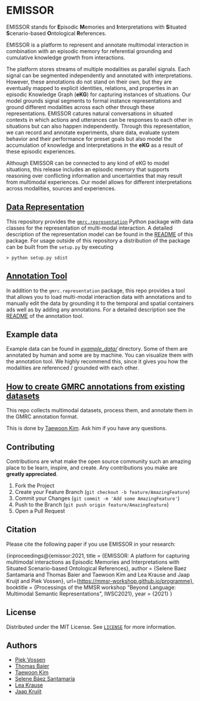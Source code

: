 # EMISSOR


EMISSOR stands for **E**pisodic **M**emories and **I**nterpretations with **S**ituated 
**S**cenario-based **O**ntological **R**eferences. 

EMISSOR is a platform to represent and annotate multimodal interaction 
in combination with an episodic memory for referential grounding and cumulative knowledge
growth from interactions.

The platform stores streams of multiple modalities as parallel signals. 
Each signal can be segmented independently and annotated with interpretations. 
However, these annotations do not stand on their own, but they are eventually mapped to explicit identities, 
relations, and properties in an episodic Knowledge Graph (**eKG**) for capturing instances of situations. 
Our model grounds signal segments to formal instance representations and ground different modalities across each other 
through these representations. EMISSOR catures natural conversations in situated contexts in which actions and 
utterances can be responses to each other in situations but can also happen independently. Through this representation,
we can record and annotate experiments, share data, evaluate system behavior and their performance 
for preset goals but also model the accumulation of knowledge and interpretations in the **eKG**
as a result of these episodic experiences.

Although EMISSOR can be connected to any kind of eKG to model situations, this release 
includes an episodic memory that supports reasoning over conflicting information and 
uncertainties that may result from multimodal experiences. Our model allows for 
different interpretations across modalities, sources and experiences.

## [Data Representation](gmrc/representation/README.md)

This repository provides the [`gmrc.representation`](gmrc/representation/README.md) Python package with data classes for
the representation of multi-modal interaction. A detailed description of the representation model can be found in the
[README](gmrc/representation/README.md) of this package. For usage outside of this repository a distribution of the
package can be built from the `setup.py` by executing

    > python setup.py sdist

## [Annotation Tool](gmrc/annotation/README.md)

In addition to the `gmrc.representation` package, this repo provides a tool that allows you to load multi-modal interaction
data with annotations and to manually edit the data by grounding it to the 
temporal and spatial containers ads well as by adding any annotations. For a
detailed description see the [README](gmrc/annotation/README.md) of the annotation
tool.

## Example data

Example data can be found in [*example_data/*](example_data) directory. Some of them are annotated by human and some are by machine. You can visualize them with the annotation tool. We highly recommend this, since it gives you how the modalities are referenced / grounded with each other.


## [How to create GMRC annotations from existing datasets](https://github.com/tae898/multimodal-datasets)

This repo collects multimodal datasets, process them, and annotate them in the GMRC annotation format. 

This is done by [Taewoon Kim](https://tae898.github.io/). Ask him if you have any questions.

## Contributing

Contributions are what make the open source community such an amazing place to be learn, inspire, and create. Any contributions you make are **greatly appreciated**.

1. Fork the Project
2. Create your Feature Branch (`git checkout -b feature/AmazingFeature`)
3. Commit your Changes (`git commit -m 'Add some AmazingFeature'`)
4. Push to the Branch (`git push origin feature/AmazingFeature`)
5. Open a Pull Request

##  Citation

Please cite the following paper if you use EMISSOR in your research:

{inproceedings@{emissor:2021,
        title = {EMISSOR: A platform for capturing multimodal interactions as Episodic Memories and Interpretations with Situated Scenario-based Ontological References},
        author = {Selene Baez Santamaria and Thomas Baier and Taewoon Kim and Lea Krause and Jaap Kruijt and Piek Vossen},
        url={https://mmsr-workshop.github.io/programme},
        booktitle = {Processings of the MMSR workshop "Beyond Language: Multimodal Semantic Representations", IWSC2021},
        year = {2021}
}

## License

Distributed under the MIT License. See [`LICENSE`](https://github.com/leolani/cltl-combot/blob/main/LICENCE) for more information.

## Authors
* [Piek Vossen](https://github.com/piekvossen)
* [Thomas Baier](https://github.com/numblr)
* [Taewoon Kim](https://tae898.github.io/)
* [Selene Báez Santamaría](https://selbaez.github.io/)
* [Lea Krause](https://github.com/orgs/cltl/people/lkra)
* [Jaap Kruijt]()
